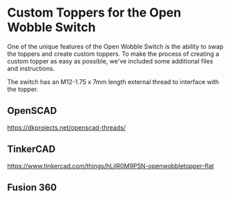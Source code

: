 # Custom Toppers for the Open Wobble Switch

One of the unique features of the Open Wobble Switch is the ability to swap the toppers and create custom toppers. To make the process of creating a custom topper as easy as possible, we've included some additional files and instructions.

The switch has an M12-1.75 x 7mm length external thread to interface with the topper.


## OpenSCAD
https://dkprojects.net/openscad-threads/


## TinkerCAD
https://www.tinkercad.com/things/hLjlR0M9PSN-openwobbletopper-flat


## Fusion 360
